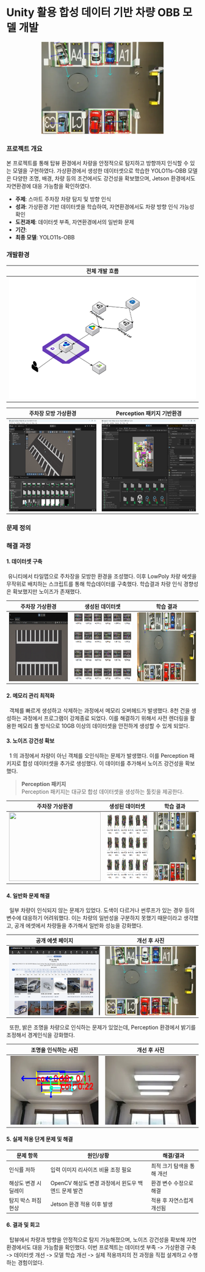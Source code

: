 # Unity 활용 합성 데이터 기반 차량 OBB 모델 개발

<p align="center"><img src="imgs/image.png" width="320" height="240"></p>

### 프로젝트 개요
 본 프로젝트를 통해 탑뷰 환경에서 차량을 안정적으로 탐지하고 방향까지 인식할 수 있는 모델을 구현하였다. 가상환경에서 생성한 데이터셋으로 학습한 YOLO11s-OBB 모델은 다양한 조명, 배경, 차량 등의 조건에서도 강건성을 확보했으며, Jetson 환경에서도 자연환경에 대응 가능함을 확인하였다.
 - <b>주제</b>: 스마트 주차장 차량 탐지 및 방향 인식
 - <b>성과</b>: 가상환경 기반 데이터셋을 학습하여, 자연환경에서도 차량 방향 인식 가능성 확인
 - <b>도전과제</b>: 데이터셋 부족, 자연환경에서의 일반화 문제
 - <b>기간</b>: 
 - <b>최종 모델</b>: YOLO11s-OBB

### 개발환경

| 전체 개발 흐름 |
|----------------|
| <img src="imgs/undefined (3).png" width="640" height="320" />  |

| 주차장 모방 가상환경 | Perception 패키지 기반환경 |
|----------------------|---------------------------|
| <img src="imgs/직접만든 가상환경.png" width="320" height="240" /> | <img src="imgs/image-1.png" width="320" height="240" /> |

### 문제 정의

### 해결 과정

#### 1. 데이터셋 구축

&nbsp;유니티에서 타일맵으로 주차장을 모방한 환경을 조성했다. 이후 LowPoly 차량 에셋을 무작위로 배치하는 스크립트를 통해 학습데이터를 구축했다. 학습결과 차량 인식 경향성은 확보했지만 노이즈가 존재했다.

| 주차장 가상환경 | 생성된 데이터셋 | 학습 결과 |
|----------------------|---------------------------|---------------------------|
| <img src="imgs/직접만든 가상환경 생성과정.gif" width="240" height="180" /> | <img src="imgs/image-4.png" width="240" height="180" /> | <img src="imgs/image-3.png" width="240" height="180" /> |

#### 2. 메모리 관리 최적화

&nbsp; 객체를 빠르게 생성하고 삭제하는 과정에서 메모리 오버헤드가 발생했다. 8천 건을 생성하는 과정에서 프로그램이 강제종료 되었다. 이를 해결하기 위해서 사전 렌더링을 활용한 메모리 풀 방식으로 10GB 이상의 데이터셋을 안전하게 생성할 수 있게 되었다.

#### 3. 노이즈 강건성 확보

&nbsp; 1 의 과정에서 차량이 아닌 객체를 오인식하는 문제가 발생했다. 이를 Perception 패키지로 합성 데이터셋을 추가로 생성했다. 이 데이터를 추가해서 노이즈 강건성을 확보했다.

> **Perception 패키지**  
> Perception 패키지는 대규모 합성 데이터셋을 생성하는 툴킷을 제공한다. 

| 주차장 가상환경 | 생성된 데이터셋 | 학습 결과 |
|----------------------|---------------------------|---------------------------|
| <img src="imgs/Perception-ezgif.com-video-to-gif-converter.gif" width="240" height="180" /> | <img src="imgs/image-5.png" width="240" height="180" /> | <img src="imgs/image-7.png" width="240" height="180" /> |

#### 4. 일반화 문제 해결

&nbsp; 일부 차량이 인식되지 않는 문제가 있었다. 도색이 다르거나 썬루프가 있는 경우 등의 변수에 대응하기 어려워했다. 이는 차량의 일반성을 구분하지 못했기 때문이라고 생각했고, 공개 에셋에서 차량들을 추가해서 일반화 성능을 강화했다.

| 공개 에셋 페이지 | 개선 후 사진 |
|----------------------|---------------------------|
| <img src="imgs/image-9.png" width="240" height="180" /> | <img src="imgs/image-10.png" width="240" height="180" /> |

&nbsp; 또한, 밝은 조명을 차량으로 인식하는 문제가 있었는데, Perception 환경에서 밝기를 조정해서 경계인식을 강화했다.

| 조명을 인식하는 사진 | 개선 후 사진 |
|----------------------|---------------------------|
| <img src="imgs/image-8.png" width="240" height="180" /> | <img src="imgs/image-2.png" width="240" height="180" /> |

#### 5. 실제 적용 단계 문제 및 해결

| 문제 항목        | 원인/상황                            | 해결/결과           |
| ------------ | -------------------------------- | --------------- |
| 인식률 저하       | 입력 이미지 리사이즈 비율 조정 필요             | 최적 크기 탐색을 통해 개선 |
| 해상도 변경 시 딜레이 | OpenCV 해상도 변경 과정에서 윈도우 백엔드 문제 발견 | 환경 변수 수정으로 해결   |
| 탐지 박스 퍼짐 현상  | Jetson 환경 적용 이후 발생               | 적용 후 자연스럽게 개선됨  |

#### 6. 결과 및 회고

&nbsp; 탑뷰에서 차량과 방향을 안정적으로 탐지 가능해졌으며, 노이즈 강건성을 확보해 자연환경에서도 대응 가능함을 확인했다. 이번 프로젝트는 데이터셋 부족 -> 가상환경 구축 -> 데이터셋 개선 -> 모델 학습 개선 -> 실제 적용까지의 전 과정을 직접 설계하고 수행하는 경험이었다.